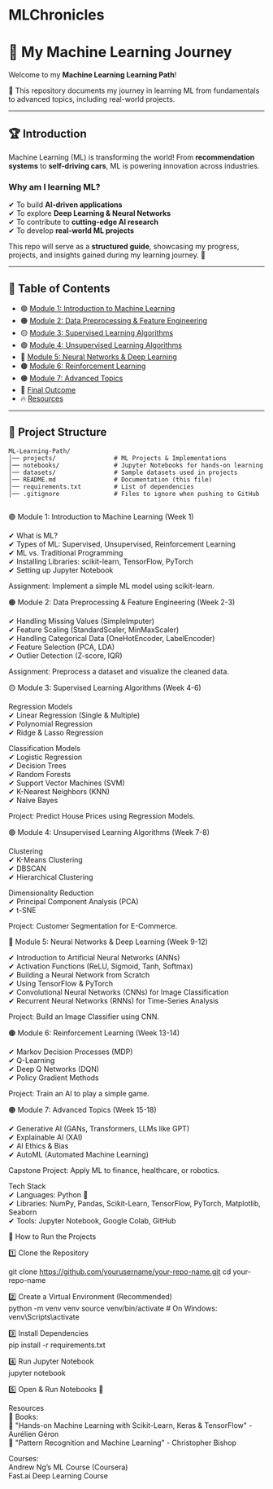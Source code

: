 # MLChronicles


# 🚀 My Machine Learning Journey  

Welcome to my **Machine Learning Learning Path**! 

🌟 This repository documents my journey in learning ML from fundamentals to advanced topics, including real-world projects.  

---

## 🏆 Introduction  
  Machine Learning (ML) is transforming the world! From **recommendation systems** to **self-driving cars**, ML is powering innovation across industries.  

### Why am I learning ML?  
✔ To build **AI-driven applications**  
✔ To explore **Deep Learning & Neural Networks**  
✔ To contribute to **cutting-edge AI research**  
✔ To develop **real-world ML projects**  

This repo will serve as a **structured guide**, showcasing my progress, projects, and insights gained during my learning journey. 🚀  

---

## 🔗 Table of Contents  
- 🟢 [Module 1: Introduction to Machine Learning](#module-1-introduction-to-machine-learning-week-1)  
- 🟠 [Module 2: Data Preprocessing & Feature Engineering](#module-2-data-preprocessing--feature-engineering-week-2-3)  
- 🟡 [Module 3: Supervised Learning Algorithms](#module-3-supervised-learning-algorithms-week-4-6)  
- 🟣 [Module 4: Unsupervised Learning Algorithms](#module-4-unsupervised-learning-algorithms-week-7-8)  
- 🔵 [Module 5: Neural Networks & Deep Learning](#module-5-neural-networks--deep-learning-week-9-12)  
- 🟤 [Module 6: Reinforcement Learning](#module-6-reinforcement-learning-week-13-14)  
- 🟠 [Module 7: Advanced Topics](#module-7-advanced-topics-week-15-18)  
- 🎯 [Final Outcome](#final-outcome)  
- 🔥 [Resources](#resources)  

---

## 📂 Project Structure  
```plaintext
ML-Learning-Path/
│── projects/                # ML Projects & Implementations  
│── notebooks/               # Jupyter Notebooks for hands-on learning  
│── datasets/                # Sample datasets used in projects  
│── README.md                # Documentation (this file)  
│── requirements.txt         # List of dependencies  
│── .gitignore               # Files to ignore when pushing to GitHub  


```
🟢 Module 1: Introduction to Machine Learning (Week 1)


  ✔ What is ML? <br>
  ✔ Types of ML: Supervised, Unsupervised, Reinforcement Learning <br>
  ✔ ML vs. Traditional Programming <br>
  ✔ Installing Libraries: scikit-learn, TensorFlow, PyTorch <br>
  ✔ Setting up Jupyter Notebook

Assignment: Implement a simple ML model using scikit-learn.

🟠 Module 2: Data Preprocessing & Feature Engineering (Week 2-3)


✔ Handling Missing Values (SimpleImputer) <br>
✔ Feature Scaling (StandardScaler, MinMaxScaler) <br>
✔ Handling Categorical Data (OneHotEncoder, LabelEncoder) <br>
✔ Feature Selection (PCA, LDA) <br>
✔ Outlier Detection (Z-score, IQR)

 Assignment: Preprocess a dataset and visualize the cleaned data.

🟡 Module 3: Supervised Learning Algorithms (Week 4-6)


 Regression Models <br>
✔ Linear Regression (Single & Multiple) <br>
✔ Polynomial Regression <br>
✔ Ridge & Lasso Regression <br>

 Classification Models <br>
✔ Logistic Regression <br>
✔ Decision Trees <br>
✔ Random Forests <br>
✔ Support Vector Machines (SVM) <br>
✔ K-Nearest Neighbors (KNN) <br>
✔ Naive Bayes <br>

 Project: Predict House Prices using Regression Models.

🟣 Module 4: Unsupervised Learning Algorithms (Week 7-8) <br>


 Clustering <br>
✔ K-Means Clustering <br>
✔ DBSCAN <br>
✔ Hierarchical Clustering <br>

 Dimensionality Reduction <br>
✔ Principal Component Analysis (PCA) <br>
✔ t-SNE <br>

 Project: Customer Segmentation for E-Commerce.

🔵 Module 5: Neural Networks & Deep Learning (Week 9-12) <br>


✔ Introduction to Artificial Neural Networks (ANNs) <br>
✔ Activation Functions (ReLU, Sigmoid, Tanh, Softmax) <br>
✔ Building a Neural Network from Scratch <br>
✔ Using TensorFlow & PyTorch <br>
✔ Convolutional Neural Networks (CNNs) for Image Classification <br>
✔ Recurrent Neural Networks (RNNs) for Time-Series Analysis <br>

 Project: Build an Image Classifier using CNN.

🟤 Module 6: Reinforcement Learning (Week 13-14) <br>


✔ Markov Decision Processes (MDP) <br>
✔ Q-Learning <br>
✔ Deep Q Networks (DQN) <br>
✔ Policy Gradient Methods <br>

 Project: Train an AI to play a simple game.

🟠 Module 7: Advanced Topics (Week 15-18) <br>


✔ Generative AI (GANs, Transformers, LLMs like GPT) <br>
✔ Explainable AI (XAI) <br>
✔ AI Ethics & Bias <br>
✔ AutoML (Automated Machine Learning) <br>

 Capstone Project: Apply ML to finance, healthcare, or robotics.

 Tech Stack <br>
✔ Languages: Python 🐍 <br>
✔ Libraries: NumPy, Pandas, Scikit-Learn, TensorFlow, PyTorch, Matplotlib, Seaborn <br>
✔ Tools: Jupyter Notebook, Google Colab, GitHub <br>


🚀 How to Run the Projects

1️⃣ Clone the Repository <br>

git clone https://github.com/yourusername/your-repo-name.git
cd your-repo-name

2️⃣ Create a Virtual Environment (Recommended) <br>
python -m venv venv
source venv/bin/activate  # On Windows: venv\Scripts\activate

3️⃣ Install Dependencies <br>
pip install -r requirements.txt

4️⃣ Run Jupyter Notebook <br>
jupyter notebook


5️⃣ Open & Run Notebooks 📖


 Resources <br>
📖 Books: <br>
📗 "Hands-on Machine Learning with Scikit-Learn, Keras & TensorFlow" - Aurélien Géron <br>
📙 "Pattern Recognition and Machine Learning" - Christopher Bishop <br>

 Courses: <br>
 Andrew Ng’s ML Course (Coursera) <br>
 Fast.ai Deep Learning Course
